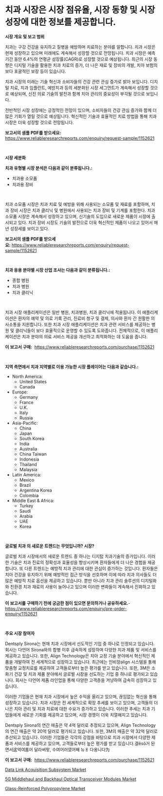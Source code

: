 <p><h1>치과 시장은 시장 점유율, 시장 동향 및 시장 성장에 대한 정보를 제공합니다.</h1></p><p><strong>시장 개요 및 보고 범위</strong></p>
<p><p>치과는 구강 건강을 유지하고 질병을 예방하며 치료하는 분야를 말합니다. 치과 시장은 현재 성장하고 있으며 미래에도 계속해서 성장할 것으로 전망됩니다. 치과 시장은 예측 기간 동안 6.4%의 연평균 성장률(CAGR)로 성장할 것으로 예상됩니다. 최근의 시장 동향은 디지털 기술을 활용한 치과 치료의 증가, 더 나은 재료 및 장비의 개발, 치아 보험의 보다 포괄적인 보장 등이 있습니다.</p><p>치과 시장의 미래는 기술 혁신과 소비자들의 건강 관련 관심 증가로 밝아 보입니다. 디지털 치료, 치과 임플란트, 예방치과 등의 세분화된 시장 세그먼트가 계속해서 성장할 것으로 예상되며, 신진 의료 기술의 발전과 함께 치아 관리의 중요성이 부각될 것으로 보입니다.</p><p>전반적인 시장 성장에는 긍정적인 전망이 있으며, 소비자들의 건강 관심 증가와 함께 더 많은 기회가 열릴 것으로 예상됩니다. 혁신적인 기술과 효율적인 치료 방법을 통해 치과 시장은 더욱 성장할 것으로 전망됩니다.</p></p>
<p><strong>보고서의 샘플 PDF를 받으세요:</strong> <a href="https://www.reliableresearchreports.com/enquiry/request-sample/1152621">https://www.reliableresearchreports.com/enquiry/request-sample/1152621</a></p>
<p>&nbsp;</p>
<p><strong>시장 세분화</strong></p>
<p><strong>치과 유형별 시장 분석은 다음과 같이 분류됩니다.:</strong></p>
<p><ul><li>치과용 소모품</li><li>치과용 장비</li></ul></p>
<p>&nbsp;</p>
<p><p>치과 소모품 시장은 치과 치료 및 예방을 위해 사용되는 소모품 및 재료를 포함하며, 치과 장비 시장은 치과 클리닉 및 병원에서 사용되는 치과 장비 및 기계를 포함한다. 치과 소모품 시장은 계속해서 성장하고 있으며, 신기술의 도입으로 새로운 제품이 시장에 출시되고 있다. 치과 장비 시장도 기술의 발전으로 더욱 혁신적인 제품이 나오고 있어서 매년 성장세를 보이고 있다.</p></p>
<p><strong>보고서의 샘플 PDF를 받으세요:</strong>&nbsp;<a href="https://www.reliableresearchreports.com/enquiry/request-sample/1152621">https://www.reliableresearchreports.com/enquiry/request-sample/1152621</a></p>
<p>&nbsp;</p>
<p><strong> 치과 응용 분야별 시장 산업 조사는 다음과 같이 분류됩니다.:</strong></p>
<p><ul><li>종합 병원</li><li>치과 병원</li><li>치과 클리닉</li></ul></p>
<p>&nbsp;</p>
<p><p>치과 시장 애플리케이션은 일반 병원, 치과병원, 치과 클리닉에 적용됩니다. 이 애플리케이션은 환자의 예약 및 의료 기록 관리, 진료비 청구 및 결제, 의사와 환자 간 원활한 의사소통을 지원합니다. 또한 치과 시장 애플리케이션은 치과 관련 서비스를 제공하는 병원 및 클리닉들이 보다 효율적으로 운영할 수 있도록 도와줍니다. 전체적으로, 이 애플리케이션은 치과 분야의 의료 서비스 제공을 개선하고 최적화하는 데 도움을 줍니다.</p></p>
<p><strong>이 보고서 구매:</strong>&nbsp; <a href="https://www.reliableresearchreports.com/purchase/1152621">https://www.reliableresearchreports.com/purchase/1152621</a></p>
<p>&nbsp;</p>
<p><strong>지역 측면에서 치과 지역별로 이용 가능한 시장 플레이어는 다음과 같습니다.:</strong></p>
<p><ul>
    <li>
        North America:
        <ul>
            <li>United States</li>
            <li>Canada</li>
        </ul>
    </li>
    <li>
        Europe:
        <ul>
            <li>Germany</li>
            <li>France</li>
            <li>U.K.</li>
            <li>Italy</li>
            <li>Russia</li>
        </ul>
    </li>
    <li>
        Asia-Pacific:
        <ul>
            <li>China</li>
            <li>Japan</li>
            <li>South Korea</li>
            <li>India</li>
            <li>Australia</li>
            <li>China Taiwan</li>
            <li>Indonesia</li>
            <li>Thailand</li>
            <li>Malaysia</li>
        </ul>
    </li>
    <li>
        Latin America:
        <ul>
            <li>Mexico</li>
            <li>Brazil</li>
            <li>Argentina Korea</li>
            <li>Colombia</li>
        </ul>
    </li>
    <li>
        Middle East & Africa:
        <ul>
            <li>Turkey</li>
            <li>Saudi</li>
            <li>Arabia</li>
            <li>UAE</li>
            <li>Korea</li>
        </ul>
    </li>
    </ul></p>
<p>&nbsp;</p>
<p><strong>글로벌 치과 의 새로운 트렌드는 무엇입니까? 시장?</strong></p>
<p><p>글로벌 치과 시장에서의 새로운 트렌드 중 하나는 디지턼 치과기술의 증가입니다. 이러한 기술은 치과 진료의 정확성과 효율성을 향상시키며 환자들에게 더 나은 경험을 제공합니다. 또 다른 트렌드는 예방적 치과 관리에 대한 관심이 증가하는 것입니다. 환자들은 치아 건강을 유지하기 위해 예방적인 접근 방식을 선호하며 이에 따라 치과 의사들도 더 많은 예방적 치료 옵션을 제공하고 있습니다. 뿐만 아니라 치과 관리 솔루션의 디지털화와 친환경 치과 재료의 사용이 늘어나고 있으며 이러한 변화들이 계속해서 진화하고 있습니다.</p></p>
<p><strong>이 보고서를 구매하기 전에 궁금한 점이 있으면 문의하거나 공유하세요.</strong>- <a href="https://www.reliableresearchreports.com/enquiry/pre-order-enquiry/1152621">https://www.reliableresearchreports.com/enquiry/pre-order-enquiry/1152621</a></p>
<p>&nbsp;</p>
<p><strong>주요 시장 참여자</strong></p>
<p><p>Dentsply Sirona는 현재 치과 시장에서 선도적인 기업 중 하나로 인정되고 있습니다. 회사는 다언어 Sirona와의 합병 이후 급속하게 성장하며 다양한 치과 제품 및 서비스를 제공하고 있습니다. 또한, Align Technology은 치아 교정 기술 분야에서 혁신적인 제품을 개발하여 전 세계적으로 성장하고 있습니다. 최근에는 인비장align 시스템을 통해 맞춤형 교정치료를 제공하여 고객들로부터 높은 평가를 받고 있습니다. 또한, 3M은 소화기 건강 및 치과 제품 분야에서 글로벌 시장을 선도하는 기업 중 하나로 평가되고 있습니다. 회사는 다언어 제품 라인업을 통해 다양한 고객층을 겨냥하여 급속히 성장하고 있습니다.</p><p>이러한 기업들은 현재 치과 시장에서 높은 수익을 올리고 있으며, 끊임없는 혁신을 통해 성장하고 있습니다. 치과 시장은 전 세계적으로 확장 추세를 보이고 있으며, 고객들의 더 나은 치아 관리 및 치과 치료에 대한 수요가 증가하고 있습니다. 이러한 추세는 치과 기업들에게 새로운 기회를 제공하고 있으며, 시장 경쟁이 더욱 치열해지고 있습니다.</p><p>Dentsply Sirona의 연간 매출은 약 4억 달러로 추정되고 있으며, Align Technology의 연간 매출은 약 20억 달러로 평가되고 있습니다. 또한, 3M의 매출은 약 32억 달러로 추산되고 있습니다. 이러한 기업들은 각각의 강점을 바탕으로 치과 시장에서 다양한 제품과 서비스를 제공하고 있으며, 고객들로부터 높은 평가를 받고 있습니다.결êsô거 돤면서这억여룜어 달라써랗, 수여어러였어째 뉴ㅐ 다옹니다为</p></p>
<p><strong>이 보고서 구매:</strong>&nbsp;&nbsp;<a href="https://www.reliableresearchreports.com/purchase/1152621">https://www.reliableresearchreports.com/purchase/1152621</a></p>
<p><p><a href="https://simplistic-meeting-7ee.notion.site/Data-Link-Acquisition-Subsystem-Market-Analysis-and-Market-Size-Global-Industry-Overview-Market-Se-caefc5577c734736a0021a63bbdc8cee">Data Link Acquisition Subsystem Market</a></p><p><a href="https://skillful-vermicelli-b89.notion.site/5G-Middlehaul-and-Backhaul-Optical-Transceiver-Modules-Market-Size-Focuses-on-Market-Dynamics-In-De-080fe76e5b3749f8b0b13d776f55d2b6">5G Middlehaul and Backhaul Optical Transceiver Modules Market</a></p><p><a href="https://github.com/Sinjinluong3e0awx2m195k76/Market-Research-Report-List-1/blob/main/glass-reinforced-polypropylene-market.md">Glass-Reinforced Polypropylene Market</a></p></p>
